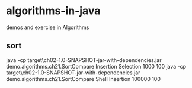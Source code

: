 # algorithms-in-java
demos and exercise in Algorithms

## sort
java -cp target\ch02-1.0-SNAPSHOT-jar-with-dependencies.jar demo.algorithms.ch21.SortCompare Insertion Selection 1000 100
java -cp target\ch02-1.0-SNAPSHOT-jar-with-dependencies.jar demo.algorithms.ch21.SortCompare Shell Insertion 100000 100